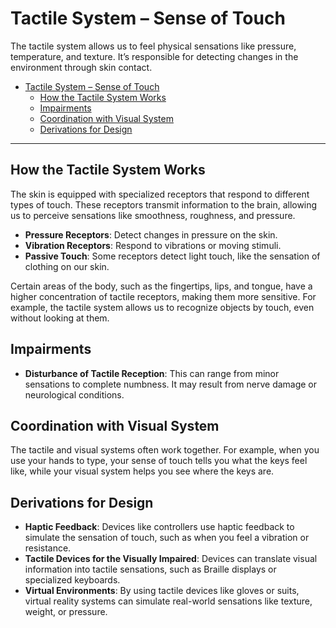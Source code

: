 # Tactile System – Sense of Touch

The tactile system allows us to feel physical sensations like pressure, temperature, and texture. It’s responsible for detecting changes in the environment through skin contact.

- [Tactile System – Sense of Touch](#tactile-system--sense-of-touch)
  - [How the Tactile System Works](#how-the-tactile-system-works)
  - [Impairments](#impairments)
  - [Coordination with Visual System](#coordination-with-visual-system)
  - [Derivations for Design](#derivations-for-design)

---

## How the Tactile System Works

The skin is equipped with specialized receptors that respond to different types of touch. These receptors transmit information to the brain, allowing us to perceive sensations like smoothness, roughness, and pressure. 

- **Pressure Receptors**: Detect changes in pressure on the skin.
- **Vibration Receptors**: Respond to vibrations or moving stimuli.
- **Passive Touch**: Some receptors detect light touch, like the sensation of clothing on our skin.
  
Certain areas of the body, such as the fingertips, lips, and tongue, have a higher concentration of tactile receptors, making them more sensitive. For example, the tactile system allows us to recognize objects by touch, even without looking at them.

## Impairments

- **Disturbance of Tactile Reception**: This can range from minor sensations to complete numbness. It may result from nerve damage or neurological conditions.
  
## Coordination with Visual System

The tactile and visual systems often work together. For example, when you use your hands to type, your sense of touch tells you what the keys feel like, while your visual system helps you see where the keys are.

## Derivations for Design

- **Haptic Feedback**: Devices like controllers use haptic feedback to simulate the sensation of touch, such as when you feel a vibration or resistance.
- **Tactile Devices for the Visually Impaired**: Devices can translate visual information into tactile sensations, such as Braille displays or specialized keyboards.
- **Virtual Environments**: By using tactile devices like gloves or suits, virtual reality systems can simulate real-world sensations like texture, weight, or pressure.